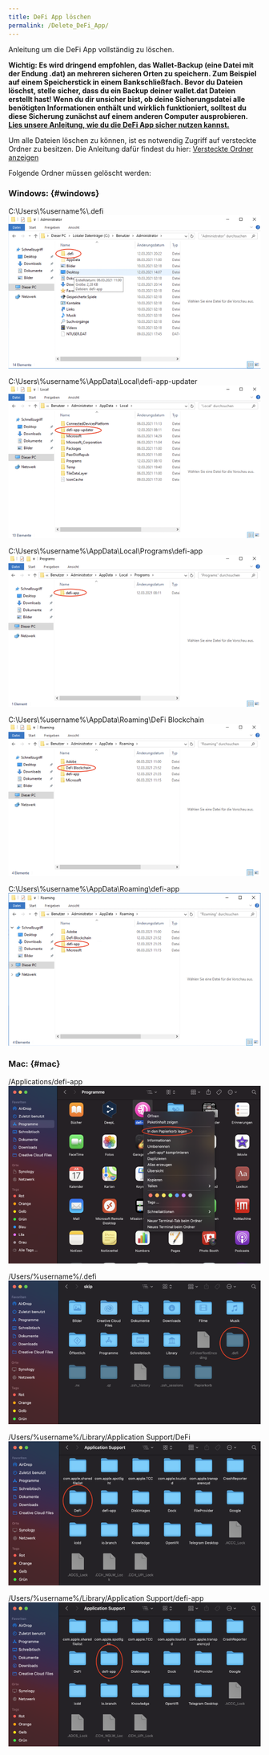 ```yaml
---
title: DeFi App löschen
permalink: /Delete_DeFi_App/
---
```


Anleitung um die DeFi App vollständig zu löschen.

**Wichtig: Es wird dringend empfohlen, das Wallet-Backup (eine Datei mit der Endung .dat) an mehreren sicheren Orten zu speichern. Zum Beispiel auf einem Speicherstick in einem Bankschließfach. Bevor du Dateien löschst, stelle sicher, dass du ein Backup deiner wallet.dat Dateien erstellt hast! Wenn du dir unsicher bist, ob deine Sicherungsdatei alle benötigten Informationen enthält und wirklich funktioniert, solltest du diese Sicherung zunächst auf einem anderen Computer ausprobieren. [Lies unsere Anleitung, wie du die DeFi App sicher nutzen kannst.](./Suggestion_for_using_the_DeFi_app.md)**

Um alle Dateien löschen zu können, ist es notwendig Zugriff auf versteckte Ordner zu besitzen. Die Anleitung dafür findest du hier: [Versteckte Ordner anzeigen](./Show_hidden_folders.md)

Folgende Ordner müssen gelöscht werden:

### Windows: {#windows}

C:\Users\\%username%\\.defi
![C:\Users\\%username%\\.defi](./../media/Bildschirmfoto_2021-03-12_um_21.58.53.png)

C:\Users\\%username%\AppData\Local\defi-app-updater
![C:\Users\\%username%\AppData\Local\defi-app-updater](./../media/Bildschirmfoto_2021-03-12_um_21.59.22.png)

C:\Users\\%username%\AppData\Local\Programs\defi-app
![C:\Users\\%username%\AppData\Local\Programs\defi-app](./../media/Bildschirmfoto_2021-03-12_um_21.59.52.png)

C:\Users\\%username%\AppData\Roaming\DeFi Blockchain
![C:\Users\\%username%\AppData\Roaming\DeFi Blockchain](./../media/Bildschirmfoto_2021-03-12_um_22.00.19.png)

C:\Users\\%username%\AppData\Roaming\defi-app
![C:\Users\\%username%\AppData\Roaming\defi-app](./../media/Bildschirmfoto_2021-03-12_um_22.00.40.png)

### Mac: {#mac}

/Applications/defi-app
![/Applications/defi-app](./../media/Bildschirmfoto_2021-03-13_um_00.20.40.png)

/Users/%username%/.defi
![/Users/%username%/.defi](./../media/Bildschirmfoto_2021-03-13_um_00.34.04.png)

/Users/%username%/Library/Application Support/DeFi
![/Users/%username%/Library/Application Support/DeFi](./../media/Bildschirmfoto_2021-03-13_um_00.35.09.png)

/Users/%username%/Library/Application Support/defi-app
![/Users/%username%/Library/Application Support/defi-app](./../media/Bildschirmfoto_2021-03-13_um_00.35.291.png)
